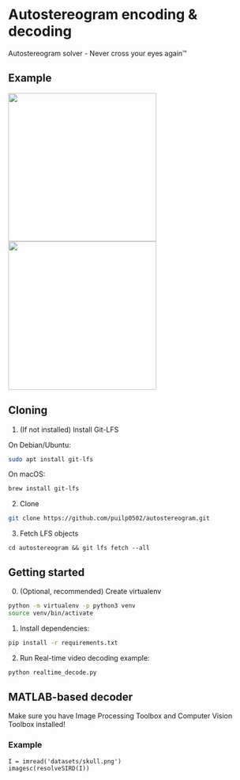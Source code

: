 # Autostereogram encoding & decoding
Autostereogram solver - Never cross your eyes again™
## Example
<img src="./datasets/skull.png" width="300">
<img src="./datasets/skull-solution.png" width="300"/>

## Cloning
1. (If not installed) Install Git-LFS  

On Debian/Ubuntu:
```bash
sudo apt install git-lfs
```
On macOS:
```bash
brew install git-lfs
```

2. Clone
```bash
git clone https://github.com/puilp0502/autostereogram.git
```

3. Fetch LFS objects
```
cd autostereogram && git lfs fetch --all
```

## Getting started

0. (Optional, recommended) Create virtualenv
```bash
python -m virtualenv -p python3 venv
source venv/bin/activate
```

1. Install dependencies:
```bash
pip install -r requirements.txt
```

2. Run Real-time video decoding example:
```bash
python realtime_decode.py
```

## MATLAB-based decoder
Make sure you have Image Processing Toolbox and Computer Vision Toolbox installed!  

### Example

```
I = imread('datasets/skull.png')
imagesc(resolveSIRD(I))
```

